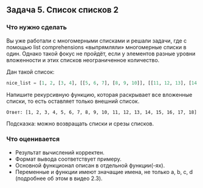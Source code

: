 ## Задача 5. Список списков 2
### Что нужно сделать
Вы уже работали с многомерными списками и решали задачи, где с помощью list comprehensions
«выпрямляли» многомерные списки в один. Однако такой фокус не пройдёт,
если у элементов разные уровни вложенности и этих списков неограниченное количество.

Дан такой список:

```python
nice_list = [1, 2, [3, 4], [[5, 6, 7], [8, 9, 10]], [[11, 12, 13], [14, 15], [16, 17, 18]]]
```

Напишите рекурсивную функцию, которая раскрывает все вложенные списки, то есть оставляет только внешний список.

```
Ответ: [1, 2, 3, 4, 5, 6, 7, 8, 9, 10, 11, 12, 13, 14, 15, 16, 17, 18]
```

Подсказка: можно возвращать списки и срезы списков.

### Что оценивается
- Результат вычислений корректен.
- Формат вывода соответствует примеру.
- Основной функционал описан в отдельной функции(-ях).
- Переменные и функции имеют значащие имена, не только a, b, c, d (подробнее об этом в видео 2.3).
